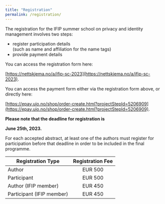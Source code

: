 ```yaml
---
title: "Registration"
permalink: /registration/
---
```


The registration for the IFIP summer school on privacy and identity management involves two steps:

* register participation details<br/>(such as name and affiliation for the name tags)
* provide payment details

You can access the registration form here:

[https://nettskjema.no/a/ifip-sc-2023](https://nettskjema.no/a/ifip-sc-2023).

You can access the payment form either via the registration form above, or directly here:

[https://epay.uio.no/shop/order-create.html?projectStepId=5206909](https://epay.uio.no/shop/order-create.html?projectStepId=5206909).

**Please note that the deadline for registration is**

**June 25th, 2023.**

For each accepted abstract, at least one of the authors must register for participation before that deadline in order to be included in the final programme.

| Registration Type  | Registration Fee |
|---|:----:|
| Author  | EUR 500 |   
| Participant  | EUR 500 | 
| Author (IFIP member)  | EUR 450 | 
| Participant (IFIP member)  | EUR 450 | 



